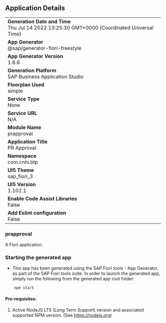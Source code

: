 ## Application Details
|               |
| ------------- |
|**Generation Date and Time**<br>Thu Jul 14 2022 13:25:30 GMT+0000 (Coordinated Universal Time)|
|**App Generator**<br>@sap/generator-fiori-freestyle|
|**App Generator Version**<br>1.6.6|
|**Generation Platform**<br>SAP Business Application Studio|
|**Floorplan Used**<br>simple|
|**Service Type**<br>None|
|**Service URL**<br>N/A
|**Module Name**<br>prapproval|
|**Application Title**<br>PR Approval|
|**Namespace**<br>com.cnhi.btp|
|**UI5 Theme**<br>sap_fiori_3|
|**UI5 Version**<br>1.102.1|
|**Enable Code Assist Libraries**<br>False|
|**Add Eslint configuration**<br>False|

### prapproval

A Fiori application.

### Starting the generated app

-   This app has been generated using the SAP Fiori tools - App Generator, as part of the SAP Fiori tools suite.  In order to launch the generated app, simply run the following from the generated app root folder:

```
    npm start
```

#### Pre-requisites:

1. Active NodeJS LTS (Long Term Support) version and associated supported NPM version.  (See https://nodejs.org)


